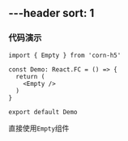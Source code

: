 ---header
sort: 1
---

### 代码演示

```tsx
import { Empty } from 'corn-h5'

const Demo: React.FC = () => {
  return (
    <Empty />
  )
}

export default Demo
```
直接使用`Empty`组件
